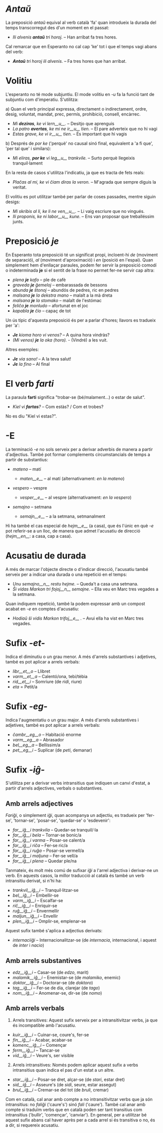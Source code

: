 # *Antaŭ*

La preposició *antaŭ* equival al verb català 'fa' quan introdueix la durada del temps transcorregut des d'un moment en el passat:

- *Ili alvenis __antaŭ__ tri horoj.* – Han arribat fa tres hores.

Cal remarcar que en Esperanto no cal cap 'ke' tot i que el temps vagi abans del verb:

- *__Antaŭ__ tri horoj ili alvenis.* – Fa tres hores que han arribat.

# Volitiu

L'esperanto no té mode subjuntiu. El mode volitiu en *-u* fa la funció tant de subjuntiu com d'imperatiu. S'utilitza:

a) Quan el verb principal expressa, directament o indirectament, ordre, desig, voluntat, mandat, prec, permís, prohibició, consell, encàrrec.
 - *Mi __deziras__, ke vi lern__u__.* – Desitjo que aprenguis
 - *La patro __avertas__, ke mi ne ir__u__ tien.* – El pare adverteix que no hi vagi
 - *Estas grave, ke vi ir__u__ tien.* – És important que hi vagis
 
b) Després de *por ke* ('perquè' no causal sinó final, equivalent a 'a fi que', 'per tal que' i similars):
 - *Mi eliras, __por ke__ vi leg__u__ trankvile.* – Surto perquè llegeixis tranquil·lament

En la resta de casos s'utilitza l'indicatiu, ja que es tracta de fets reals:
- *Plaĉas al mi, ke vi ĉiam diras la veron.* – M'agrada que sempre diguis la veritat.

El volitiu es pot utilitzar també per parlar de coses passades, mentre siguin desigs:
- *Mi skribis al li, ke li ne ven__u__.* – Li vaig escriure que no vingués.
- *Ili proponis, ke ni labor__u__ kune.* – Ens van proposar que treballéssim junts.

# Preposició *je*

En Esperanto tota preposició té un significat propi, incloent-hi *de* (moviment de separació), *al* (moviment d'aproximació) i *en* (posició en l'espai). Quan simplement hem d'enllaçar paraules, podem fer servir la preposició comodí o indeterminada __je__ si el sentit de la frase no permet fer-ne servir cap altra:

- *plena __je__ kafo* – ple de cafè
- *graveda __je__ ĝemeloj* – embarassada de bessons
- *abunda __je__ ŝtonoj* – abundós de pedres, ric en pedres
- *malsana __je__ la dekstra mano* – malalt a la mà dreta
- *malsana __je__ la stomako* – malalt de l'estómac
- *feliĉa __je__ monludo* – afortunat en el joc
- *kapabla __je__ ĉio* – capaç de tot

Un ús típic d'aquesta preposició és per a parlar d'hores; llavors es tradueix per 'a':
- *__Je__ kioma horo vi venos?* – A quina hora vindràs?
- *(Mi venos) __je__ la oka (horo).* - (Vindré) a les vuit.

Altres exemples:
- *__Je__ via sano!* – A la teva salut!
- *__Je__ la fino* – Al final

# El verb *farti*

La paraula __farti__ significa "trobar-se (bé/malament...) o estar de salut".

- *Kiel vi __fartas__?* – Com estàs? / Com et trobes?

No es diu "Kiel vi estas?".

# __-E__

La terminació *-e* no sols serveix per a derivar adverbis de manera a partir d'adjectius. També pot formar complements circumstancials de temps a partir de substantius:

- *mateno* – matí
  - *maten__e__* – al matí (alternativament: *en la mateno*)

- *vespero* – vespre
  - *vesper__e__* – al vespre (alternativament: *en la vespero*)
  
- *semajno* – setmana
  - *semajn__e__* – a la setmana, setmanalment
  
Hi ha també el cas especial de *hejm__e__* (a casa), que és l'únic en què *-e* pot referir-se a un lloc, de manera que admet l'acusatiu de direcció (*hejm__en__*: a casa, cap a casa).
 
# Acusatiu de durada

A més de marcar l'objecte directe o d'indicar direcció, l'acusatiu també serveix per a indicar una durada o una repetició en el temps:

- *Unu semajno__n__ restu hejme.* – Queda't a casa una setmana.
- *Ŝi vidas Markon tri fojoj__n__ semajne.* – Ella veu en Marc tres vegades a la setmana.

Quan indiquem repetició, també la podem expressar amb un compost acabat en *-e* en comptes d'acusatiu:

- *Hodiaŭ ŝi vidis Markon trifoj__e__ .* – Avui ella ha vist en Marc tres vegades.

# Sufix *-et-*

Indica el diminutiu o un grau menor. A més d'arrels substantives i adjetives, també es pot aplicar a arrels verbals:

- *libr__et__o* – Llibret
- *varm__et__a* – Calentó/ona, tebi/tèbia
- *rid__et__i* – Somriure (de *ridi*, riure)
- *eta* = Petit/a

# Sufix *-eg-*

Indica l'augmentatiu o un grau major. A més d'arrels substantives i adjetives, també es pot aplicar a arrels verbals:

- *ĉambr__eg__o*   – Habitació enorme
- *varm__eg__a* – Abrasador
- *bel__eg__a* – Bellíssim/a
- *pet__eg__i* – Suplicar (de *peti*, demanar)

# Sufix *-iĝ-*

S'utilitza per a derivar verbs intransitius que indiquen un canvi d'estat, a partir d'arrels adjectives, verbals o substantives.

## Amb arrels adjectives
*Fariĝi*, o simplement *iĝi*, quan acompanya un adjectiu, es tradueix per 'fer-se', 'tornar-se', 'posar-se', 'quedar-se' o 'esdevenir':

- *far__iĝ__i trankvila* – Quedar-se tranquil/·la
- *far__iĝ__i bela* – Tornar-se bonic/a
- *far__iĝ__i varma* – Posar-se calent/a
- *far__iĝ__i riĉa* – Fer-se ric/a
- *far__iĝ__i ruĝa* – Posar-se vermell/a
- *far__iĝ__i maljuna* – Fer-se vell/a
- *far__iĝ__i plena* – Quedar ple/na

Tanmateix, és molt més comú de sufixar *iĝi* a l'arrel adjectiva i derivar-ne un verb. En aquests casos, la millor traducció al català és també un verb intransitiu derivat, si n'hi ha:

- *trankvil__iĝ__i* – Tranquil·litzar-se
- *bel__iĝ__i* – Embellir-se
- *varm__iĝ__i* – Escalfar-se
- *riĉ__iĝ__i* – Enriquir-se
- *ruĝ__iĝ__i* – Envermellir
- *maljun__iĝ__i* – Envellir
- *plen__iĝ__i* – Omplir-se, emplenar-se

Aquest sufix també s'aplica a adjectius derivats:
- *internaciiĝi* – Internacionalitzar-se (de *internacia*, internacional, i aquest de *inter* i *nacio*)

## Amb arrels substantives

- *edz__iĝ__i* – Casar-se (de *edzo*, marit)
- *malamik__iĝ__i* – Enemistar-se (de *malamiko*, enemic)
- *doktor__iĝ__i* – Doctorar-se (de *doktoro*)
- *tag__iĝ__i* – Fer-se de dia, clarejar (de *tago*)
- *nom__iĝ__i* – Anomenar-se, dir-se (de *nomo*)

## Amb arrels verbals

1) Arrels transitives:
Aquest sufix serveix per a intransitivitzar verbs, ja que és incompatible amb l'acusatiu.
- *kuir__iĝ__i* – Cuinar-se, coure's, fer-se
- *fin__iĝ__i* – Acabar, acabar-se
- *komenc__iĝ__i* – Començar
- *ferm__iĝ__i* – Tancar-se
- *vid__iĝ__i* – Veure's, ser visible

2) Arrels intransitives:
Només podem aplicar aquest sufix a verbs intransitius quan indica el pas d'un estat a un altre.
- *star__iĝ__i* – Posar-se dret, alçar-se (de *stari*, estar dret)
- *sid__iĝ__i* – Asseure's (de *sidi*, seure, estar assegut)
- *brul__iĝ__i* – Cremar-se del tot (de *bruli*, cremar)

Com en català, cal anar amb compte a no intransitivitzar verbs que ja són intransitius: no *faliĝi* ('caure's') sinó *fali* ('caure'). També cal anar amb compte si traduïm verbs que en català poden ser tant transitius com intransitius ('bullir', 'començar', 'canviar'). En general, per a utilitzar bé aquest sufix abans cal haver après per a cada arrel si és transitiva o no, és a dir, si requereix acusatiu.
